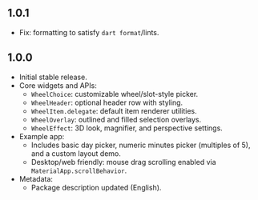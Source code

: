 ## 1.0.1
- Fix: formatting to satisfy `dart format`/lints.

## 1.0.0
- Initial stable release.
- Core widgets and APIs:
  - `WheelChoice`: customizable wheel/slot-style picker.
  - `WheelHeader`: optional header row with styling.
  - `WheelItem.delegate`: default item renderer utilities.
  - `WheelOverlay`: outlined and filled selection overlays.
  - `WheelEffect`: 3D look, magnifier, and perspective settings.
- Example app:
  - Includes basic day picker, numeric minutes picker (multiples of 5), and a custom layout demo.
  - Desktop/web friendly: mouse drag scrolling enabled via `MaterialApp.scrollBehavior`.
- Metadata:
  - Package description updated (English).
